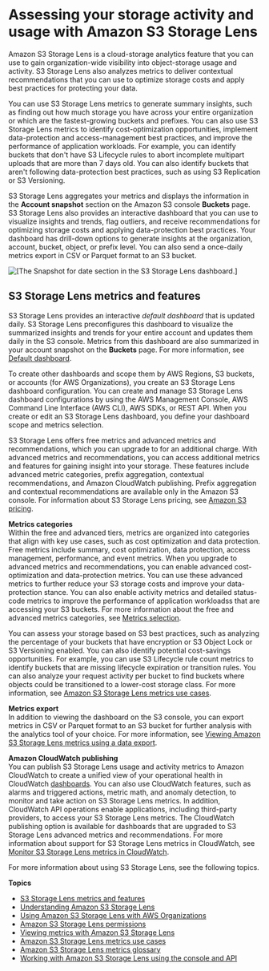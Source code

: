 # Assessing your storage activity and usage with Amazon S3 Storage Lens<a name="storage_lens"></a>

Amazon S3 Storage Lens is a cloud\-storage analytics feature that you can use to gain organization\-wide visibility into object\-storage usage and activity\. S3 Storage Lens also analyzes metrics to deliver contextual recommendations that you can use to optimize storage costs and apply best practices for protecting your data\. 

You can use S3 Storage Lens metrics to generate summary insights, such as finding out how much storage you have across your entire organization or which are the fastest\-growing buckets and prefixes\. You can also use S3 Storage Lens metrics to identify cost\-optimization opportunities, implement data\-protection and access\-management best practices, and improve the performance of application workloads\. For example, you can identify buckets that don't have S3 Lifecycle rules to abort incomplete multipart uploads that are more than 7 days old\. You can also identify buckets that aren't following data\-protection best practices, such as using S3 Replication or S3 Versioning\. 

S3 Storage Lens aggregates your metrics and displays the information in the **Account snapshot** section on the Amazon S3 console **Buckets** page\. S3 Storage Lens also provides an interactive dashboard that you can use to visualize insights and trends, flag outliers, and receive recommendations for optimizing storage costs and applying data\-protection best practices\. Your dashboard has drill\-down options to generate insights at the organization, account, bucket, object, or prefix level\. You can also send a once\-daily metrics export in CSV or Parquet format to an S3 bucket\. 

![\[The Snapshot for date section in the S3 Storage Lens dashboard.\]](http://docs.aws.amazon.com/AmazonS3/latest/userguide/images/storage-lens-dashboard.png)

## S3 Storage Lens metrics and features<a name="storage-lens-dashboards-intro"></a>

S3 Storage Lens provides an interactive *default dashboard* that is updated daily\. S3 Storage Lens preconfigures this dashboard to visualize the summarized insights and trends for your entire account and updates them daily in the S3 console\. Metrics from this dashboard are also summarized in your account snapshot on the **Buckets** page\. For more information, see [Default dashboard](storage_lens_basics_metrics_recommendations.md#storage_lens_basics_default_dashboard)\.

To create other dashboards and scope them by AWS Regions, S3 buckets, or accounts \(for AWS Organizations\), you create an S3 Storage Lens dashboard configuration\. You can create and manage S3 Storage Lens dashboard configurations by using the AWS Management Console, AWS Command Line Interface \(AWS CLI\), AWS SDKs, or REST API\. When you create or edit an S3 Storage Lens dashboard, you define your dashboard scope and metrics selection\. 

S3 Storage Lens offers free metrics and advanced metrics and recommendations, which you can upgrade to for an additional charge\. With advanced metrics and recommendations, you can access additional metrics and features for gaining insight into your storage\. These features include advanced metric categories, prefix aggregation, contextual recommendations, and Amazon CloudWatch publishing\. Prefix aggregation and contextual recommendations are available only in the Amazon S3 console\. For information about S3 Storage Lens pricing, see [Amazon S3 pricing](http://aws.amazon.com/s3/pricing)\.

**Metrics categories**  
Within the free and advanced tiers, metrics are organized into categories that align with key use cases, such as cost optimization and data protection\. Free metrics include summary, cost optimization, data protection, access management, performance, and event metrics\. When you upgrade to advanced metrics and recommendations, you can enable advanced cost\-optimization and data\-protection metrics\. You can use these advanced metrics to further reduce your S3 storage costs and improve your data\-protection stance\. You can also enable activity metrics and detailed status\-code metrics to improve the performance of application workloadss that are accessing your S3 buckets\. For more information about the free and advanced metrics categories, see [Metrics selection](storage_lens_basics_metrics_recommendations.md#storage_lens_basics_metrics_selection)\.

You can assess your storage based on S3 best practices, such as analyzing the percentage of your buckets that have encryption or S3 Object Lock or S3 Versioning enabled\. You can also identify potential cost\-savings opportunities\. For example, you can use S3 Lifecycle rule count metrics to identify buckets that are missing lifecycle expiration or transition rules\. You can also analyze your request activity per bucket to find buckets where objects could be transitioned to a lower\-cost storage class\. For more information, see [Amazon S3 Storage Lens metrics use cases](storage-lens-use-cases.md)\.

**Metrics export**  
In addition to viewing the dashboard on the S3 console, you can export metrics in CSV or Parquet format to an S3 bucket for further analysis with the analytics tool of your choice\. For more information, see [Viewing Amazon S3 Storage Lens metrics using a data export](storage_lens_view_metrics_export.md)\.

**Amazon CloudWatch publishing**  
You can publish S3 Storage Lens usage and activity metrics to Amazon CloudWatch to create a unified view of your operational health in CloudWatch [dashboards](https://docs.aws.amazon.com/AmazonCloudWatch/latest/monitoring/CloudWatch_Dashboards.html)\. You can also use CloudWatch features, such as alarms and triggered actions, metric math, and anomaly detection, to monitor and take action on S3 Storage Lens metrics\. In addition, CloudWatch API operations enable applications, including third\-party providers, to access your S3 Storage Lens metrics\. The CloudWatch publishing option is available for dashboards that are upgraded to S3 Storage Lens advanced metrics and recommendations\. For more information about support for S3 Storage Lens metrics in CloudWatch, see [Monitor S3 Storage Lens metrics in CloudWatch](storage_lens_view_metrics_cloudwatch.md)\.

For more information about using S3 Storage Lens, see the following topics\.

**Topics**
+ [S3 Storage Lens metrics and features](#storage-lens-dashboards-intro)
+ [Understanding Amazon S3 Storage Lens](storage_lens_basics_metrics_recommendations.md)
+ [Using Amazon S3 Storage Lens with AWS Organizations](storage_lens_with_organizations.md)
+ [Amazon S3 Storage Lens permissions](storage_lens_iam_permissions.md)
+ [Viewing metrics with Amazon S3 Storage Lens](storage_lens_view_metrics.md)
+ [Amazon S3 Storage Lens metrics use cases](storage-lens-use-cases.md)
+ [Amazon S3 Storage Lens metrics glossary](storage_lens_metrics_glossary.md)
+ [Working with Amazon S3 Storage Lens using the console and API](S3LensExamples.md)
